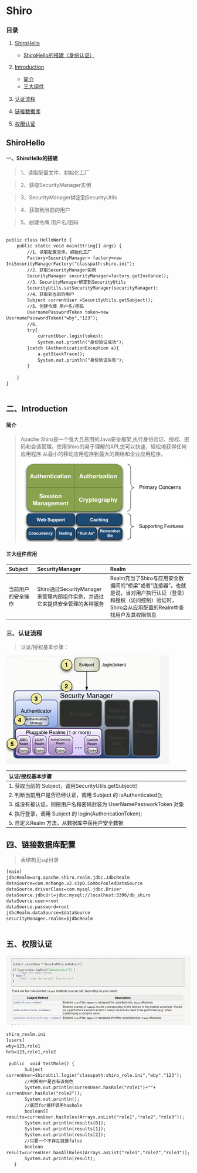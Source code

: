 # Shiro
### 目录

1. [ShiroHello](#ShiroHello)
    - [ShiroHello的搭建（身份认证）](#ShiroHello的搭建)
2. [Introduction](#introduction)
	- [简介](#简介)
    - [三大组件](#三大组件应用)
 
3. [认证流程](#认证流程)
    
4. [链接数据库](#链接数据库配置)


5. [权限认证](#权限认证)

## ShiroHello
#### 一、ShiroHello的搭建
> 1、读取配置文件，初始化工厂

> 2、获取SecurityManager实例

> 3、SecurityManager绑定到SecurityUtils

> 4、获取到当前的用户

> 5、创建令牌 用户名/密码
```

public class HelloWorld {
    public static void main(String[] args) {
        //1、读取配置文件，初始化工厂
        Factory<SecurityManager> factory=new IniSecurityManagerFactory("classpath:shiro.ini");
        //2、获取SecurityManager实例
        SecurityManager securityManager=factory.getInstance();
        //3、SecurityManager绑定到SecurityUtils
        SecurityUtils.setSecurityManager(securityManager);
        //4、获取到当前的用户
        Subject currentUser =SecurityUtils.getSubject();
        //5、创建令牌 用户名/密码
        UsernamePasswordToken token=new UsernamePasswordToken("wby","123");
        //6、
        try{
            currentUser.login(token);
            System.out.println("身份验证成功");
        }catch (AuthenticationException a){
            a.getStackTrace();
            System.out.println("身份验证失败");
        }

    }
}


```
##  二、Introduction
#### 简介
> Apache Shiro是一个强大且易用的Java安全框架,执行身份验证、授权、密码和会话管理。使用Shiro的易于理解的API,您可以快速、轻松地获得任何应用程序,从最小的移动应用程序到最大的网络和企业应用程序。
![shiro.PNG](img/shiro.PNG)

#### 三大组件应用

 |Subject|SecurityManager |Realm|
 | :-----   |  :-----   |  :-----   | 
 |当前用户的安全操作|Shiro通过SecurityManager来管理内部组件实例，并通过它来提供安全管理的各种服务| Realm充当了Shiro与应用安全数据间的“桥梁”或者“连接器”。也就是说，当对用户执行认证（登录）和授权（访问控制）验证时，Shiro会从应用配置的Realm中查找用户及其权限信息|
 
 
 ### 三、认证流程
 
 > 认证/授权基本步骤：
 
![shiro.PNG](img/认证过程.PNG)
 
  |认证/授权基本步骤|
  | :-----   | 
  | 1. 获取当前的 Subject，调用SecurityUtils.getSubject()|
  | 2. 判断当前用户是否已经认证，调用 Subject 的 isAuthenticated();|
  | 3. 或没有被认证，则把用户名和密码封装为 UserNamePassworkToken 对象|
  | 4. 执行登录，调用 Subject 的 login(AuthencationToken);|
  | 5. 自定义Realm 方法，从数据库中获用户安全数据|


 ##  四、链接数据库配置

>表结构见sql目录 

```
[main]
jdbcRealm=org.apache.shiro.realm.jdbc.JdbcRealm
dataSource=com.mchange.v2.c3p0.ComboPooledDataSource
dataSource.driverClass=com.mysql.jdbc.Driver
dataSource.jdbcUrl=jdbc:mysql://localhost:3306/db_shiro
dataSource.user=root
dataSource.password=root
jdbcRealm.dataSource=$dataSource
securityManager.realms=$jdbcRealm


```

 
 
 ## 五、权限认证
 
 
 ![权限认证](./img/权限认证的三个方法.PNG)
 ```$xslt
shiro_realm.ini
[users]
wby=123,role1
hrb=123,role1,role2

  public  void testRole() {
        Subject currenUser=ShiroUtil.login("classpath:shiro_role.ini","wby","123");
        //判断用户是否有该角色
        System.out.println(currenUser.hasRole("role1")+""+ currenUser.hasRole("role2"));
        System.out.println();
        //底层for循环调用hasRole
        boolean[] results=currenUser.hasRoles(Arrays.asList("role1","role2","role3"));
        System.out.println(results[0]);
        System.out.println(results[1]);
        System.out.println(results[2]);
        //只要一个不存在就是false
        boolean result=currenUser.hasAllRoles(Arrays.asList("role1","role2","role3"));
        System.out.println(result);
    }






```
 
 

 


 

 

